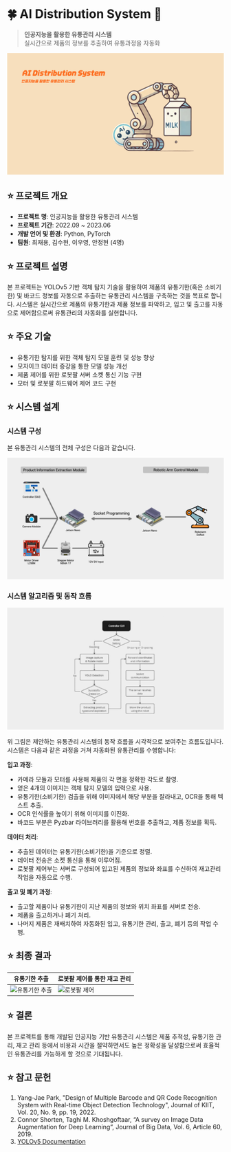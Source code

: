 # 🍀 AI Distribution System 🌺

> **인공지능을 활용한 유통관리 시스템**  
> 실시간으로 제품의 정보를 추출하여 유통과정을 자동화

![alt text](./image//main.png)

## ⭐ 프로젝트 개요

- **프로젝트 명**: 인공지능을 활용한 유통관리 시스템
- **프로젝트 기간**: 2022.09 ~ 2023.06
- **개발 언어 및 환경**: Python, PyTorch
- **팀원**: 최재용, 김수현, 이우영, 안정현 (4명)

## ⭐ 프로젝트 설명

본 프로젝트는 YOLOv5 기반 객체 탐지 기술을 활용하여 제품의 유통기한(혹은 소비기한) 및 바코드 정보를 자동으로 추출하는 유통관리 시스템을 구축하는 것을 목표로 합니다. 시스템은 실시간으로 제품의 유통기한과 제품 정보를 파악하고, 입고 및 출고를 자동으로 제어함으로써 유통관리의 자동화를 실현합니다.

## ⭐ 주요 기술

- 유통기한 탐지를 위한 객체 탐지 모델 훈련 및 성능 향상
- 모자이크 데이터 증강을 통한 모델 성능 개선
- 제품 제어를 위한 로봇팔 서버 소켓 통신 기능 구현
- 모터 및 로봇팔 하드웨어 제어 코드 구현

## ⭐ 시스템 설계

### 시스템 구성

본 유통관리 시스템의 전체 구성은 다음과 같습니다.

![alt text](./image/config.png)

### 시스템 알고리즘 및 동작 흐름

![alt text](./image/flow.png)

위 그림은 제안하는 유통관리 시스템의 동작 흐름을 시각적으로 보여주는 흐름도입니다. 시스템은 다음과 같은 과정을 거쳐 자동화된 유통관리를 수행합니다:

**입고 과정**:

- 카메라 모듈과 모터를 사용해 제품의 각 면을 정확한 각도로 촬영.
- 얻은 4개의 이미지는 객체 탐지 모델의 입력으로 사용.
- 유통기한(소비기한) 검출을 위해 이미지에서 해당 부분을 잘라내고, OCR을 통해 텍스트 추출.
- OCR 인식률을 높이기 위해 이미지를 이진화.
- 바코드 부분은 Pyzbar 라이브러리를 활용해 번호를 추출하고, 제품 정보를 획득.

**데이터 처리**:

- 추출된 데이터는 유통기한(소비기한)을 기준으로 정렬.
- 데이터 전송은 소켓 통신을 통해 이루어짐.
- 로봇팔 제어부는 서버로 구성되어 입고된 제품의 정보와 좌표를 수신하여 재고관리 작업을 자동으로 수행.

**출고 및 폐기 과정**:

- 출고할 제품이나 유통기한이 지난 제품의 정보와 위치 좌표를 서버로 전송.
- 제품을 출고하거나 폐기 처리.
- 나머지 제품은 재배치하여 자동화된 입고, 유통기한 관리, 출고, 폐기 등의 작업 수행.

## ⭐ 최종 결과

| **유통기한 추출**                          | **로봇팔 제어를 통한 재고 관리**      |
| ------------------------------------------ | ------------------------------------- |
| ![유통기한 추출](./image/detectionImg.png) | ![로봇팔 제어](./image/robotImg.jpeg) |

## ⭐ 결론

본 프로젝트를 통해 개발된 인공지능 기반 유통관리 시스템은 제품 추적성, 유통기한 관리, 재고 관리 등에서 비용과 시간을 절약하면서도 높은 정확성을 달성함으로써 효율적인 유통관리를 가능하게 할 것으로 기대됩니다.

## ⭐ 참고 문헌

1. Yang-Jae Park, "Design of Multiple Barcode and QR Code Recognition System with Real-time Object Detection Technology", Journal of KIIT, Vol. 20, No. 9, pp. 19, 2022.
2. Connor Shorten, Taghi M. Khoshgoftaar, “A survey on Image Data Augmentation for Deep Learning“, Journal of Big Data, Vol. 6, Article 60, 2019.
3. [YOLOv5 Documentation](https://pytorch.org/hub/ultralytics_yolov5/)
